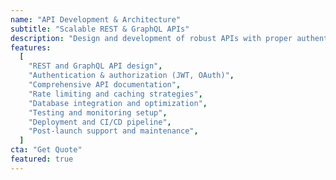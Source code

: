 ```yaml
---
name: "API Development & Architecture"
subtitle: "Scalable REST & GraphQL APIs"
description: "Design and development of robust APIs with proper authentication, caching, and documentation. Focused on performance and maintainability."
features:
  [
    "REST and GraphQL API design",
    "Authentication & authorization (JWT, OAuth)",
    "Comprehensive API documentation",
    "Rate limiting and caching strategies",
    "Database integration and optimization",
    "Testing and monitoring setup",
    "Deployment and CI/CD pipeline",
    "Post-launch support and maintenance",
  ]
cta: "Get Quote"
featured: true
---
```

